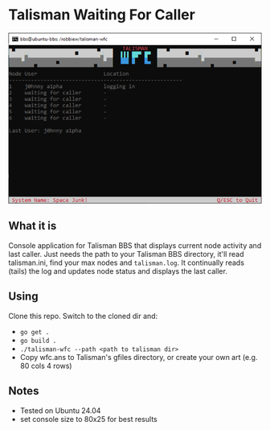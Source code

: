 # Talisman Waiting For Caller
![simple POC](assets/screen.png)

## What it is
Console application for Talisman BBS that displays current node activity and last caller. Just needs the path to your Talisman BBS directory, it'll read talisman.ini, find your max nodes and `talisman.log`. It continually reads (tails) the log and updates node status and displays the last caller.

## Using
Clone this repo. Switch to the cloned dir and:
- ```go get .```
- ```go build .```
- ```./talisman-wfc --path <path to talisman dir>```
- Copy wfc.ans to Talisman's gfiles directory, or create your own art (e.g. 80 cols 4 rows)

## Notes
- Tested on Ubuntu 24.04
- set console size to 80x25 for best results
